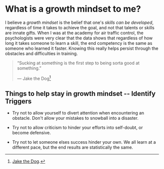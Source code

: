 # What is a growth mindset to me?

I believe a *growth mindset* is the belief that one's *skills can be developed*, regardless of time it takes to achieve the goal, and not that talents or skills are innate gifts. When I was at the academy for air traffic control, the psychologists were very clear that the data shows that regardless of how long it takes someone to learn a skill, the end competency is the same as someone who learned it faster. Knowing this really helps persist through the obstacles and difficulties in training.

> “Sucking at something is the first step to being sorta good at something.”
>
>― Jake the Dog[^1]

## Things to help stay in growth mindset -- Identify Triggers

- Try not to allow yourself to divert attention when encountering an obstacle. Don't allow your mistakes to snowball into a disaster.
- Try not to allow criticism to hinder your efforts into self-doubt, or become defensive.
- Try not to let someone elses success hinder your own. We all learn at a different pace, but the end results are statistically the same.

  [^1]:[Jake the Dog](https://youtu.be/Gu8YiTeU9XU).
  